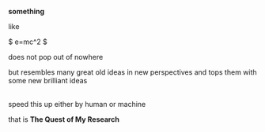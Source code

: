 **something**

like

$ e=mc^2 $

does not pop out of nowhere

but resembles many great old ideas in new perspectives
and tops them with some new brilliant ideas

<br/>
speed this up
either by human or machine

that is **The Quest of My Research**
